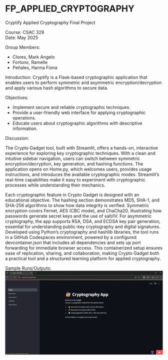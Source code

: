 # FP_APPLIED_CRYPTOGRAPHY
 Cryptify
 Applied Cryptography Final Project

Course: CSAC 329  
Date: May 2025

 Group Members:
- Clores, Mark Angelo
- Fortuno, Ramelle
- Peñales, Hanna Fiona

 Introduction:
Cryptify is a Flask-based cryptographic application that enables users to perform symmetric and asymmetric encryption/decryption and apply various hash algorithms to secure data.

 Objectives:
- Implement secure and reliable cryptographic techniques.
- Provide a user-friendly web interface for applying cryptographic operations.
- Educate users about cryptographic algorithms with descriptive information.

Discussion:

The Crypto Gadget tool, built with Streamlit, offers a hands-on, interactive experience for exploring key cryptographic techniques. With a clean and intuitive sidebar navigation, users can switch between symmetric encryption/decryption, key generation, and hashing functions. The application opens on Home.py, which welcomes users, provides usage instructions, and introduces the available cryptographic modes. Streamlit’s real-time capabilities make it easy to experiment with cryptographic processes while understanding their mechanics.

Each cryptographic feature in Crypto Gadget is designed with an educational objective. The hashing section demonstrates MD5, SHA-1, and SHA-256 algorithms to show how data integrity is verified. Symmetric encryption covers Fernet, AES (CBC mode), and ChaCha20, illustrating how passwords generate secret keys and the use of salt/IV. For asymmetric cryptography, the app supports RSA, DSA, and ECDSA key pair generation, essential for understanding public-key cryptography and digital signatures. Developed using Python’s cryptography and hashlib libraries, the tool runs in a GitHub Codespaces environment, powered by a configured devcontainer.json that includes all dependencies and sets up port forwarding for immediate browser access. This containerized setup ensures ease of replication, sharing, and collaboration, making Crypto Gadget both a practical tool and a structured learning platform for applied cryptography.

Sample Runs/Outputs:
![alt text](image.png)
